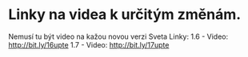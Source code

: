 # Linky na videa k určitým změnám.
Nemusí tu být video na kažou novou verzi Sveta
Linky: 
1.6 - Video: http://bit.ly/16upte
1.7 - Video: http://bit.ly/17upte